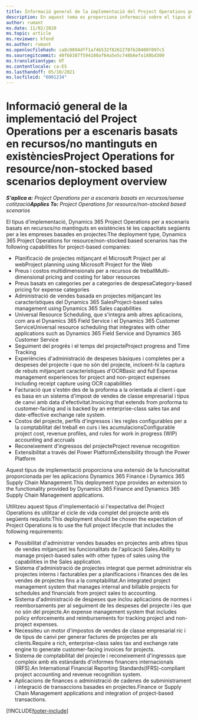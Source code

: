 ```yaml
---
title: Informació general de la implementació del Project Operations per a escenaris basats en recursos/no mantinguts en existències
description: En aquest tema es proporciona informació sobre el tipus d'implementació del Project Operations per a escenaris basats en recursos/no mantinguts en existències.
author: rumant
ms.date: 11/02/2020
ms.topic: article
ms.reviewer: kfend
ms.author: rumant
ms.openlocfilehash: ca8c0894dff1a74b532f8262278fb20400f097c5
ms.sourcegitcommit: 40f68387f594180af64a5e5c748b6efa188bd300
ms.translationtype: HT
ms.contentlocale: ca-ES
ms.lasthandoff: 05/10/2021
ms.locfileid: "6001234"
---
```

# <a name="project-operations-for-resourcenon-stocked-based-scenarios-deployment-overview"></a><span data-ttu-id="3aa51-103">Informació general de la implementació del Project Operations per a escenaris basats en recursos/no mantinguts en existències</span><span class="sxs-lookup"><span data-stu-id="3aa51-103">Project Operations for resource/non-stocked based scenarios deployment overview</span></span>

<span data-ttu-id="3aa51-104">_**S'aplica a:** Project Operations per a escenaris basats en recursos/sense cotització_</span><span class="sxs-lookup"><span data-stu-id="3aa51-104">_**Applies To:** Project Operations for resource/non-stocked based scenarios_</span></span>

<span data-ttu-id="3aa51-105">El tipus d'implementació, Dynamics 365 Project Operations per a escenaris basats en recursos/no mantinguts en existències té les capacitats següents per a les empreses basades en projectes:</span><span class="sxs-lookup"><span data-stu-id="3aa51-105">The deployment type, Dynamics 365 Project Operations for resource/non-stocked based scenarios has the following capabilities for project-based companies:</span></span>

- <span data-ttu-id="3aa51-106">Planificació de projectes mitjançant el Microsoft Project per al web</span><span class="sxs-lookup"><span data-stu-id="3aa51-106">Project planning using Microsoft Project for the Web</span></span>
- <span data-ttu-id="3aa51-107">Preus i costos multidimensionals per a recursos de treball</span><span class="sxs-lookup"><span data-stu-id="3aa51-107">Multi-dimensional pricing and costing for labor resources</span></span>
- <span data-ttu-id="3aa51-108">Preus basats en categories per a categories de despesa</span><span class="sxs-lookup"><span data-stu-id="3aa51-108">Category-based pricing for expense categories</span></span>
- <span data-ttu-id="3aa51-109">Administració de vendes basada en projectes mitjançant les característiques del Dynamics 365 Sales</span><span class="sxs-lookup"><span data-stu-id="3aa51-109">Project-based sales management using Dynamics 365 Sales capabilities</span></span>
- <span data-ttu-id="3aa51-110">Universal Resource Scheduling, que s'integra amb altres aplicacions, com ara el Dynamics 365 Field Service i el Dynamics 365 Customer Service</span><span class="sxs-lookup"><span data-stu-id="3aa51-110">Universal resource scheduling that integrates with other applications such as Dynamics 365 Field Service and Dynamics 365 Customer Service</span></span>
- <span data-ttu-id="3aa51-111">Seguiment del progrés i el temps del projecte</span><span class="sxs-lookup"><span data-stu-id="3aa51-111">Project progress and Time Tracking</span></span>
- <span data-ttu-id="3aa51-112">Experiències d'administració de despeses bàsiques i completes per a despeses del projecte i que no són del projecte, incloent-hi la captura de rebuts mitjançant característiques d'OCR</span><span class="sxs-lookup"><span data-stu-id="3aa51-112">Basic and full Expense management experiences for project and non-project expenses including receipt capture using OCR capabilities</span></span>
- <span data-ttu-id="3aa51-113">Facturació que s'estén des de la proforma a la orientada al client i que es basa en un sistema d'impost de vendes de classe empresarial i tipus de canvi amb data d'efectivitat.</span><span class="sxs-lookup"><span data-stu-id="3aa51-113">Invoicing that extends from proforma to customer-facing and is backed by an enterprise-class sales tax and date-effective exchange rate system.</span></span>
- <span data-ttu-id="3aa51-114">Costos del projecte, perfils d'ingressos i les regles configurables per a la comptabilitat del treball en curs i les acumulacions</span><span class="sxs-lookup"><span data-stu-id="3aa51-114">Configurable project cost, revenue profiles, and rules for work in progress (WIP) accounting and accruals</span></span>
- <span data-ttu-id="3aa51-115">Reconeixement d'ingressos del projecte</span><span class="sxs-lookup"><span data-stu-id="3aa51-115">Project revenue recognition</span></span>
- <span data-ttu-id="3aa51-116">Extensibilitat a través del Power Platform</span><span class="sxs-lookup"><span data-stu-id="3aa51-116">Extensibility through the Power Platform</span></span>

<span data-ttu-id="3aa51-117">Aquest tipus de implementació proporciona una extensió de la funcionalitat proporcionada per les aplicacions Dynamics 365 Finance i Dynamics 365 Supply Chain Management.</span><span class="sxs-lookup"><span data-stu-id="3aa51-117">This deployment type provides an extension to the functionality provided by Dynamics 365 Finance and Dynamics 365 Supply Chain Management applications.</span></span>

<span data-ttu-id="3aa51-118">Utilitzeu aquest tipus d'implementació si l'expectativa del Project Operations és utilitzar el cicle de vida complet del projecte amb els següents requisits:</span><span class="sxs-lookup"><span data-stu-id="3aa51-118">This deployment should be chosen the expectation of Project Operations is to use the full project lifecycle that includes the following requirements:</span></span>

- <span data-ttu-id="3aa51-119">Possibilitat d'administrar vendes basades en projectes amb altres tipus de vendes mitjançant les funcionalitats de l'aplicació Sales.</span><span class="sxs-lookup"><span data-stu-id="3aa51-119">Ability to manage project-based sales with other types of sales using the capabilities in the Sales application.</span></span>
- <span data-ttu-id="3aa51-120">Sistema d'administració de projectes integrat que permet administrar els projectes interns i facturables per a planificacions i finances des de les vendes de projectes fins a la comptabilitat.</span><span class="sxs-lookup"><span data-stu-id="3aa51-120">An integrated project management system that manages internal and billable projects for schedules and financials from project sales to accounting.</span></span>
- <span data-ttu-id="3aa51-121">Sistema d'administració de despeses que inclou aplicacions de normes i reemborsaments per al seguiment de les despeses del projecte i les que no són del projecte.</span><span class="sxs-lookup"><span data-stu-id="3aa51-121">An expense management system that includes policy enforcements and reimbursements for tracking project and non-project expenses.</span></span>
- <span data-ttu-id="3aa51-122">Necessiteu un motor d'impostos de vendes de classe empresarial ric i de tipus de canvi per generar factures de projectes per als clients.</span><span class="sxs-lookup"><span data-stu-id="3aa51-122">Require a rich, enterprise-class sales tax and exchange rate engine to generate customer-facing invoices for projects.</span></span>
- <span data-ttu-id="3aa51-123">Sistema de comptabilitat del projecte i reconeixement d'ingressos que compleix amb els estàndards d'informes financers internacionals (IRFS).</span><span class="sxs-lookup"><span data-stu-id="3aa51-123">An International Financial Reporting Standards(IFRS)-compliant project accounting and revenue recognition system.</span></span>
- <span data-ttu-id="3aa51-124">Aplicacions de finances o administració de cadenes de subministrament i integració de transaccions basades en projectes.</span><span class="sxs-lookup"><span data-stu-id="3aa51-124">Finance or Supply Chain Management applications and integration of project-based transactions.</span></span>


[!INCLUDE[footer-include](../includes/footer-banner.md)]